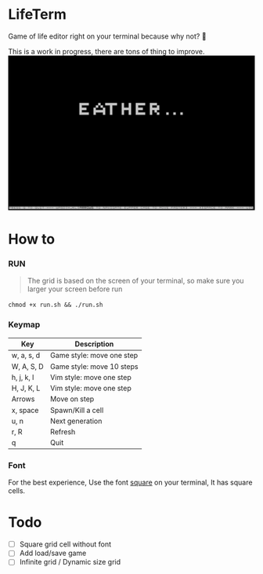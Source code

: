 # LifeTerm
Game of life editor right on your terminal because why not? 🤷

This is a work in progress, there are tons of thing to improve.
![](./assets/earther.png)

# How to 
### RUN
> The grid is based on the screen of your terminal, so make sure you larger your screen before run

`chmod +x run.sh && ./run.sh`

### Keymap
| Key      | Description               |
|----------|---------------------------|
| w, a, s, d  | Game style: move one step |
| W, A, S, D  | Game style: move 10 steps |
| h, j, k, l  | Vim style: move one step   |
| H, J, K, L  | Vim style: move one step   |
| Arrows   | Move on step              |
| x, space | Spawn/Kill a cell         |
| u, n     | Next generation           |
| r, R     | Refresh           |
| q        | Quit                      |

### Font
For the best experience, Use the font [square](/assets/square.ttf) on your terminal, It has square cells. 

# Todo
- [ ] Square grid cell without font
- [ ] Add load/save game
- [ ] Infinite grid / Dynamic size grid
